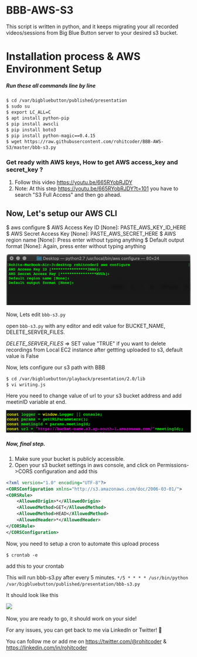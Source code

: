# BBB-AWS-S3

This script is written in python, and it keeps migrating your all recorded videos/sessions from Big Blue Button server to your desired s3 bucket. 

# Installation process & AWS Environment Setup
##### Run these all commands line by line
```
$ cd /var/bigbluebutton/published/presentation
$ sudo su
$ export LC_ALL=C
$ apt install python-pip
$ pip install awscli
$ pip install boto3
$ pip install python-magic==0.4.15
$ wget https://raw.githubusercontent.com/rohitcoder/BBB-AWS-S3/master/bbb-s3.py
```
### Get ready with AWS keys, How to get AWS access_key and secret_key ?
1. Follow this video https://youtu.be/665RYobRJDY
2. Note: At this step https://youtu.be/665RYobRJDY?t=101 you have to search "S3 Full Access" and then go ahead.

## Now, Let's setup our AWS CLI
$ aws configure
$ AWS Access Key ID [None]: PASTE_AWS_KEY_ID_HERE
$ AWS Secret Access Key [None]: PASTE_AWS_SECRET_HERE
$ AWS region name [None]: Press enter without typing anything
$ Default output format [None]: Again, press enter without typing anything

![AWS CLI](https://raw.githubusercontent.com/rohitcoder/BBB-AWS-S3/master/Screenshot%202020-06-12%20at%2011.46.12%20PM.png)

Now, Lets edit ```bbb-s3.py```

open ```bbb-s3.py``` with any editor and edit value for BUCKET_NAME, DELETE_SERVER_FILES.

*DELETE_SERVER_FILES* => SET value "TRUE"  if you want to delete recordings from Local EC2 instance after gettting uploaded to s3, default value is False

Now, lets configure our s3 path with BBB
 
```
$ cd /var/bigbluebutton/playback/presentation/2.0/lib
$ vi writing.js
```
Here you need to change value of url to your s3 bucket address and add meetinID variable at end.

![Editing Writing.js](https://raw.githubusercontent.com/rohitcoder/BBB-AWS-S3/master/Screenshot%202020-05-25%20at%2010.56.37%20PM.png)

##### Now, final step.

1. Make sure your bucket is publicly accessible.
2. Open your s3 bucket settings in aws console, and click on Permissions->CORS configuration and add this

```xml
<?xml version="1.0" encoding="UTF-8"?>
<CORSConfiguration xmlns="http://s3.amazonaws.com/doc/2006-03-01/">
<CORSRule>
    <AllowedOrigin>*</AllowedOrigin>
    <AllowedMethod>GET</AllowedMethod>
    <AllowedMethod>HEAD</AllowedMethod>
    <AllowedHeader>*</AllowedHeader>
</CORSRule>
</CORSConfiguration>
```

Now, you need to setup a cron to automate this upload process
```
$ crontab -e
```
add this to your crontab 

This will run bbb-s3.py after every 5 minutes.
```*/5 * * * * /usr/bin/python /var/bigbluebutton/published/presentation/bbb-s3.py```

It should look like this

![](https://raw.githubusercontent.com/rohitcoder/BBB-AWS-S3/master/Screenshot%202020-05-25%20at%2011.30.47%20PM.png)


Now, you are ready to go, it should work on your side!

For any issues, you can get back to me via LinkedIn or Twitter! 🤟

You can follow me or add me on https://twitter.com/@rohitcoder & https://linkedin.com/in/rohitcoder
